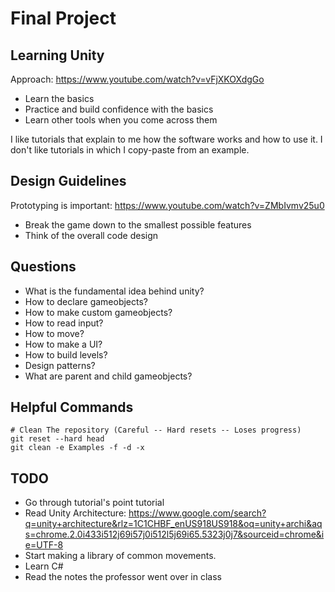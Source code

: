# Final Project

## Learning Unity

Approach: https://www.youtube.com/watch?v=vFjXKOXdgGo

- Learn the basics
- Practice and build confidence with the basics
- Learn other tools when you come across them

I like tutorials that explain to me how the software works and how to use it. I don't like tutorials in which I copy-paste from an example.

## Design Guidelines

Prototyping is important: https://www.youtube.com/watch?v=ZMbIvmv25u0

- Break the game down to the smallest possible features
- Think of the overall code design

## Questions

- What is the fundamental idea behind unity?
- How to declare gameobjects?
- How to make custom gameobjects?
- How to read input?
- How to move?
- How to make a UI?
- How to build levels?
- Design patterns?
- What are parent and child gameobjects?

## Helpful Commands
```shell
# Clean The repository (Careful -- Hard resets -- Loses progress)
git reset --hard head
git clean -e Examples -f -d -x

```

## TODO

- Go through tutorial's point tutorial
- Read Unity Architecture: https://www.google.com/search?q=unity+architecture&rlz=1C1CHBF_enUS918US918&oq=unity+archi&aqs=chrome.2.0i433i512j69i57j0i512l5j69i65.5323j0j7&sourceid=chrome&ie=UTF-8
- Start making a library of common movements.
- Learn C#
- Read the notes the professor went over in class


